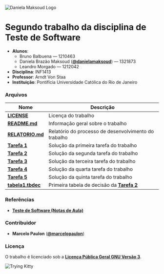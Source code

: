 ![Daniela Maksoud Logo](http://sempregatas.com.br/imagens/Logo.png)

# Segundo trabalho da disciplina de Teste de Software #
- **Alunos**: 
  * Bruno Balbuena — 1210463
  * Daniela Brazão Maksoud (**[@danielamaksoud](https://github.com/danielamaksoud)**) — 1321873
  * Leandro Morgado — 1212042
- **Disciplina**: INF1413
- **Professor**: Arndt Von Staa
- **Instituição**: Pontifícia Universidade Católica do Rio de Janeiro

### Arquivos ###

Nome | Descrição
------------ | -------------
**[LICENSE](https://github.com/danielamaksoud/INF1413-T2/blob/master/Documenta%C3%A7%C3%A3o/LICENSE)** | Licença do trabalho
**[README.md](https://github.com/danielamaksoud/INF1413-T2/blob/master/README.md)** | Informação geral sobre o trabalho
**[RELATORIO.md](https://github.com/danielamaksoud/INF1413-T2/blob/master/Documenta%C3%A7%C3%A3o/RELATORIO.md)** | Relatório do processo de desenvolvimento do trabalho
**[Tarefa 1](https://github.com/danielamaksoud/INF1413-T2/blob/master/Tarefas/Tarefa1.doc)** | Solução da primeira tarefa do trabalho
**[Tarefa 2](https://github.com/danielamaksoud/INF1413-T2/blob/master/Tarefas/Tarefa2.doc)** | Solução da segunda tarefa do trabalho
**[Tarefa 3](https://github.com/danielamaksoud/INF1413-T2/blob/master/Tarefas/Tarefa3.doc)** | Solução da terceira tarefa do trabalho
**[Tarefa 4](https://github.com/danielamaksoud/INF1413-T2/blob/master/Tarefas/Tarefa4.doc)** | Solução da quarta tarefa do trabalho
**[Tarefa 5](https://github.com/danielamaksoud/INF1413-T2/blob/master/Tarefas/Tarefa5.doc)** | Solução da quinta tarefa do trabalho
**[tabela1.tbdec](https://github.com/danielamaksoud/INF1413-T2/blob/master/Tabelas%20de%20Decis%C3%A3o/tabela1.tbdec)** | Primeira tabela de decisão da **[Tarefa 2](https://github.com/danielamaksoud/INF1413-T2/blob/master/Tarefas/Tarefa2.doc)**


### Referências ###
- **[Teste de Software (Notas de Aula)](http://www.inf.puc-rio.br/~inf1413/)**

### Contribuidor ###
- **Marcelo Paulon** (**[@marcelopaulon](https://github.com/marcelopaulon)**)

### Licença ###
O trabalho é licenciado sob a **[Licença Pública Geral GNU Versão 3](http://www.gnu.org/licenses/gpl-3.0.html)**.

![Trying Kitty](https://github.com/danielamaksoud/INF1413-T2/blob/master/TryingKitty.png)
